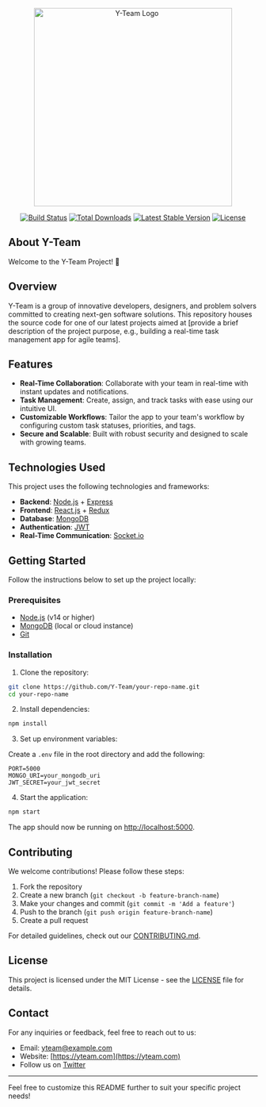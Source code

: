 <p align="center"><a href="https://Yy-team.com" target="_blank"><img src="https://play-lh.googleusercontent.com/ZJTrIbQ54LYCM5w8lVVME6wAA39nIJ0wBBPo5tFLzfBSUYQezXJmFCwpmcIZG6KyCUGz" width="400" alt="Y-Team Logo"></a></p>

<p align="center">
<a href="https://github.com/laravel/framework/actions"><img src="https://github.com/laravel/framework/workflows/tests/badge.svg" alt="Build Status"></a>
<a href="https://packagist.org/packages/laravel/framework"><img src="https://img.shields.io/packagist/dt/laravel/framework" alt="Total Downloads"></a>
<a href="https://packagist.org/packages/laravel/framework"><img src="https://img.shields.io/packagist/v/laravel/framework" alt="Latest Stable Version"></a>
<a href="https://packagist.org/packages/laravel/framework"><img src="https://img.shields.io/packagist/l/laravel/framework" alt="License"></a>
</p>

## About Y-Team

Welcome to the Y-Team Project! 🚀

## Overview

Y-Team is a group of innovative developers, designers, and problem solvers committed to creating next-gen software solutions. This repository houses the source code for one of our latest projects aimed at [provide a brief description of the project purpose, e.g., building a real-time task management app for agile teams].

## Features

- **Real-Time Collaboration**: Collaborate with your team in real-time with instant updates and notifications.
- **Task Management**: Create, assign, and track tasks with ease using our intuitive UI.
- **Customizable Workflows**: Tailor the app to your team's workflow by configuring custom task statuses, priorities, and tags.
- **Secure and Scalable**: Built with robust security and designed to scale with growing teams.

## Technologies Used

This project uses the following technologies and frameworks:

- **Backend**: [Node.js](https://nodejs.org/) + [Express](https://expressjs.com/)
- **Frontend**: [React.js](https://reactjs.org/) + [Redux](https://redux.js.org/)
- **Database**: [MongoDB](https://www.mongodb.com/)
- **Authentication**: [JWT](https://jwt.io/)
- **Real-Time Communication**: [Socket.io](https://socket.io/)

## Getting Started

Follow the instructions below to set up the project locally:

### Prerequisites

- [Node.js](https://nodejs.org/en/) (v14 or higher)
- [MongoDB](https://www.mongodb.com/) (local or cloud instance)
- [Git](https://git-scm.com/)

### Installation

1. Clone the repository:

```bash
git clone https://github.com/Y-Team/your-repo-name.git
cd your-repo-name
```

2. Install dependencies:

```bash
npm install
```

3. Set up environment variables:

Create a `.env` file in the root directory and add the following:

```
PORT=5000
MONGO_URI=your_mongodb_uri
JWT_SECRET=your_jwt_secret
```

4. Start the application:

```bash
npm start
```

The app should now be running on [http://localhost:5000](http://localhost:5000).

## Contributing

We welcome contributions! Please follow these steps:

1. Fork the repository
2. Create a new branch (`git checkout -b feature-branch-name`)
3. Make your changes and commit (`git commit -m 'Add a feature'`)
4. Push to the branch (`git push origin feature-branch-name`)
5. Create a pull request

For detailed guidelines, check out our [CONTRIBUTING.md](CONTRIBUTING.md).

## License

This project is licensed under the MIT License - see the [LICENSE](LICENSE) file for details.

## Contact

For any inquiries or feedback, feel free to reach out to us:

- Email: yteam@example.com
- Website: [https://yteam.com](https://yteam.com)
- Follow us on [Twitter](https://twitter.com/Y-Team)

---

Feel free to customize this README further to suit your specific project needs!


